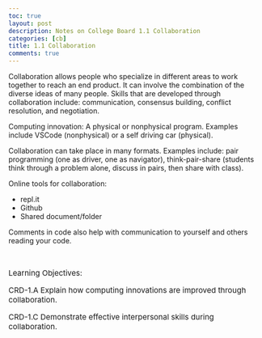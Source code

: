 ```yaml
---
toc: true
layout: post
description: Notes on College Board 1.1 Collaboration
categories: [cb]
title: 1.1 Collaboration
comments: true
---
```


Collaboration allows people who specialize in different areas to work together to reach an end product. It can involve the combination of the diverse ideas of many people. Skills that are developed through collaboration include: communication, consensus building, conflict resolution, and negotiation. 

Computing innovation: A physical or nonphysical program. Examples include VSCode (nonphysical) or a self driving car (physical).

Collaboration can take place in many formats. Examples include: pair programming (one as driver, one as navigator), think-pair-share (students think through a problem alone, discuss in pairs, then share with class).

Online tools for collaboration: 
* repl.it
* Github
* Shared document/folder

Comments in code also help with communication to yourself and others reading your code. 



<br> 

<p style="font-size: 15px">Learning Objectives:</p>
<p style="font-size: 15px">CRD-1.A Explain how computing innovations are improved through collaboration.</p>
<p style="font-size: 15px">CRD-1.C Demonstrate effective interpersonal skills during collaboration.</p>